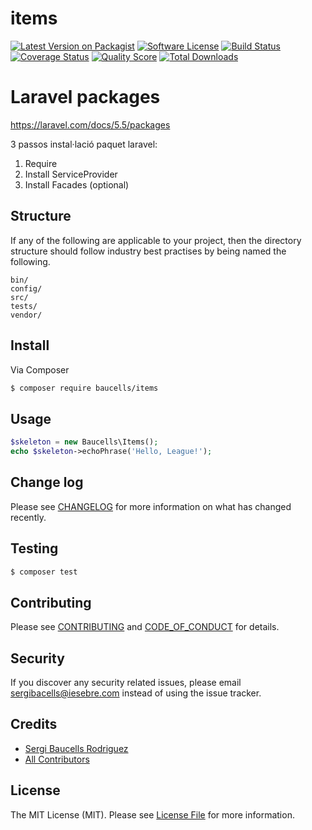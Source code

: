 # items

[![Latest Version on Packagist][ico-version]][link-packagist]
[![Software License][ico-license]](LICENSE.md)
[![Build Status][ico-travis]][link-travis]
[![Coverage Status][ico-scrutinizer]][link-scrutinizer]
[![Quality Score][ico-code-quality]][link-code-quality]
[![Total Downloads][ico-downloads]][link-downloads]

# Laravel packages

https://laravel.com/docs/5.5/packages

3 passos instal·lació paquet laravel:

1) Require
2) Install ServiceProvider
3) Install Facades (optional)

## Structure

If any of the following are applicable to your project, then the directory structure should follow industry best practises by being named the following.

```
bin/        
config/
src/
tests/
vendor/
```

## Install

Via Composer

``` bash
$ composer require baucells/items
```

## Usage

``` php
$skeleton = new Baucells\Items();
echo $skeleton->echoPhrase('Hello, League!');
```

## Change log

Please see [CHANGELOG](CHANGELOG.md) for more information on what has changed recently.

## Testing

``` bash
$ composer test
```

## Contributing

Please see [CONTRIBUTING](CONTRIBUTING.md) and [CODE_OF_CONDUCT](CODE_OF_CONDUCT.md) for details.

## Security

If you discover any security related issues, please email sergibacells@iesebre.com instead of using the issue tracker.

## Credits

- [Sergi Baucells Rodriguez][link-author]
- [All Contributors][link-contributors]

## License

The MIT License (MIT). Please see [License File](LICENSE.md) for more information.

[ico-version]: https://img.shields.io/packagist/v/baucells/items.svg?style=flat-square
[ico-license]: https://img.shields.io/badge/license-MIT-brightgreen.svg?style=flat-square
[ico-travis]: https://img.shields.io/travis/baucells/items/master.svg?style=flat-square
[ico-scrutinizer]: https://img.shields.io/scrutinizer/coverage/g/baucells/items.svg?style=flat-square
[ico-code-quality]: https://img.shields.io/scrutinizer/g/baucells/items.svg?style=flat-square
[ico-downloads]: https://img.shields.io/packagist/dt/baucells/items.svg?style=flat-square

[link-packagist]: https://packagist.org/packages/baucells/items
[link-travis]: https://travis-ci.org/baucells/items
[link-scrutinizer]: https://scrutinizer-ci.com/g/baucells/items/code-structure
[link-code-quality]: https://scrutinizer-ci.com/g/baucells/items
[link-downloads]: https://packagist.org/packages/baucells/items
[link-author]: https://github.com/baucells
[link-contributors]: ../../contributors
